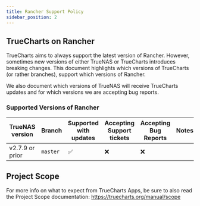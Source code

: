 ```yaml
---
title: Rancher Support Policy
sidebar_position: 2
---
```


## TrueCharts on Rancher

TrueCharts aims to always support the latest version of Rancher.
However, sometimes new versions of either TrueNAS or TrueCharts introduces breaking changes.
This document highlights which versions of TrueCharts (or rather branches), support which versions of Rancher.

We also document which versions of TrueNAS will receive TrueCharts updates and for which versions we are accepting bug reports.

### Supported Versions of Rancher

| TrueNAS version | Branch   | Supported with updates | Accepting Support tickets | Accepting Bug Reports | Notes |
| --------------- | -------- | ---------------------- | ------------------------- | --------------------- | ----- |
| v2.7.9 or prior | `master` | :white_check_mark:     | :x:                       | :x:                   |       |

## Project Scope

For more info on what to expect from TrueCharts Apps, be sure to also read the Project Scope documentation:
https://truecharts.org/manual/scope
